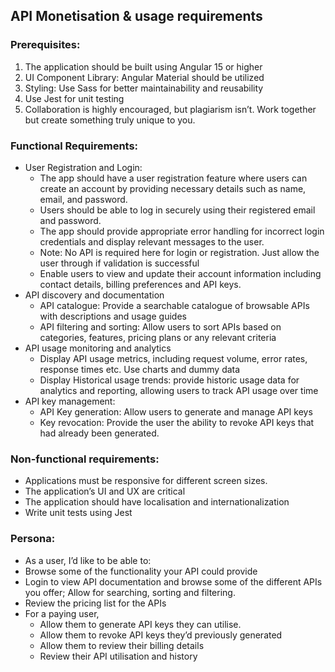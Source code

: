 ## API Monetisation & usage requirements

### Prerequisites:

1. The application should be built using Angular 15 or higher
2. UI Component Library: Angular Material should be utilized
3. Styling: Use Sass for better maintainability and reusability
4. Use Jest for unit testing
5. Collaboration is highly encouraged, but plagiarism isn’t. Work together but create something truly unique to you.

### Functional Requirements:

- User Registration and Login:
  - The app should have a user registration feature where users can create an account by providing necessary details such as name, email, and password.
  - Users should be able to log in securely using their registered email and password.
  - The app should provide appropriate error handling for incorrect login credentials and display relevant messages to the user.
  - Note: No API is required here for login or registration. Just allow the user through if validation is successful
  - Enable users to view and update their account information including contact details, billing preferences and API keys.
- API discovery and documentation
  - API catalogue: Provide a searchable catalogue of browsable APIs with descriptions and usage guides
  - API filtering and sorting: Allow users to sort APIs based on categories, features, pricing plans or any relevant criteria
- API usage monitoring and analytics
  - Display API usage metrics, including request volume, error rates, response times etc. Use charts and dummy data
  - Display Historical usage trends: provide historic usage data for analytics and reporting, allowing users to track API usage over time
- API key management:
  - API Key generation: Allow users to generate and manage API keys
  - Key revocation: Provide the user the ability to revoke API keys that had already been generated.

### Non-functional requirements:

- Applications must be responsive for different screen sizes.
- The application’s UI and UX are critical
- The application should have localisation and internationalization
- Write unit tests using Jest

### Persona:

- As a user, I’d like to be able to:
- Browse some of the functionality your API could provide
- Login to view API documentation and browse some of the different APIs you offer; Allow for searching, sorting and filtering.
- Review the pricing list for the APIs
- For a paying user,
  - Allow them to generate API keys they can utilise.
  - Allow them to revoke API keys they’d previously generated
  - Allow them to review their billing details
  - Review their API utilisation and history

